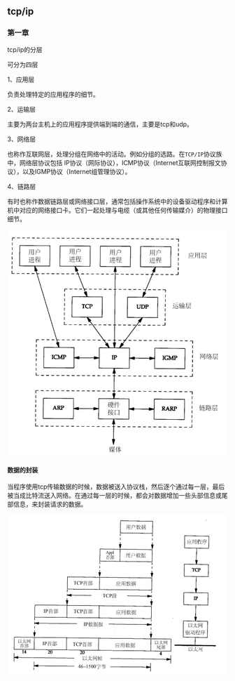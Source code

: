 ## tcp/ip

### 第一章

tcp/ip的分层

可分为四层  

1、应用层

负责处理特定的应用程序的细节。   

2、运输层  

主要为两台主机上的应用程序提供端到端的通信，主要是tcp和udp。   

3、网络层  

也称作互联网层，处理分组在网络中的活动。例如分组的选路。在`TCP/IP`协议族中，网络层协议包括 IP协议（网际协议），ICMP协议（Internet互联网控制报文协议），以及IGMP协议（Internet组管理协议）。  

4、链路层  

有时也称作数据链路层或网络接口层，通常包括操作系统中的设备驱动程序和计算机中对应的网络接口卡。它们一起处理与电缆（或其他任何传输媒介）的物理接口细节。  

![channel](/img/tcp-ip_1.jpg?raw=true)

#### 数据的封装

当程序使用tcp传输数据的时候，数据被送入协议栈，然后逐个通过每一层，最后被当成比特流送入网络。在通过每一层的时候，都会对数据增加一些头部信息或尾部信息，来封装请求的数据。  

![channel](/img/tcp-ip_2.jpg?raw=true)



